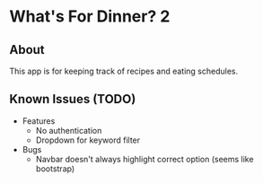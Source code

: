 # What's For Dinner? 2
## About
This app is for keeping track of recipes and eating schedules.

## Known Issues (TODO)
- Features
  - No authentication
  - Dropdown for keyword filter
- Bugs
  - Navbar doesn't always highlight correct option (seems like bootstrap)
